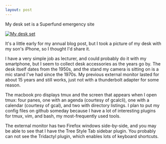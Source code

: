 ```yaml
---
layout: post
---
```


My desk set is a Superfund emergency site

<a href="#" class="image fit"><img src="{{ 'assets//deskset.png' | relative_url }}" alt="My desk set" /></a>

It's a little early for my annual blog post, but I took a picture of my desk with my son's iPhone, so I thought I'd share it.

I have a very simple job as lecturer, and could probably do it with my smartphone, but I seem to collect desk accessories as the years go by. The desk itself dates from the 1950s, and the stand my camera is sitting on is a mic stand I've had since the 1970s. My previous external monitor lasted for about 15 years and still works, just not with a thunderbolt adapter for some reason.

The macbook pro displays tmux and the screen that appears when I open tmux: four panes, one with an agenda (courtesy of gcalcli), one with a calendar (courtesy of gcal), and two with directory listings. I plan to put my config files on github someday because I have a lot of interesting plugins for tmux, vim, and bash, my most-frequently used tools.

The external monitor has two Firefox windows side-by-side, and you may be able to see that I have the Tree Style Tab sidebar plugin. You probably can not see the Tridactyl plugin, which enables lots of keyboard shortcuts.
